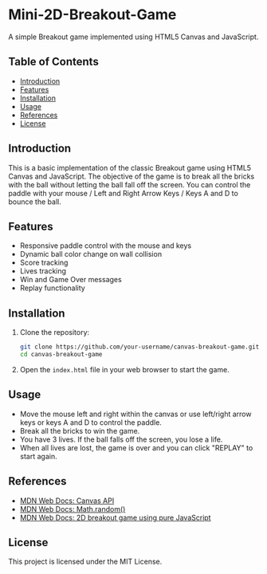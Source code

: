 # Mini-2D-Breakout-Game

A simple Breakout game implemented using HTML5 Canvas and JavaScript.

## Table of Contents

- [Introduction](#introduction)
- [Features](#features)
- [Installation](#installation)
- [Usage](#usage)
- [References](#references)
- [License](#license)

## Introduction

This is a basic implementation of the classic Breakout game using HTML5 Canvas and JavaScript. The objective of the game is to break all the bricks with the ball without letting the ball fall off the screen. You can control the paddle with your mouse / Left and Right Arrow Keys / Keys A and D to bounce the ball.

## Features

- Responsive paddle control with the mouse and keys
- Dynamic ball color change on wall collision
- Score tracking
- Lives tracking
- Win and Game Over messages
- Replay functionality

## Installation

1. Clone the repository:
    ```sh
    git clone https://github.com/your-username/canvas-breakout-game.git
    cd canvas-breakout-game
    ```

2. Open the `index.html` file in your web browser to start the game.

## Usage

- Move the mouse left and right within the canvas or use left/right arrow keys or keys A and D to control the paddle.
- Break all the bricks to win the game.
- You have 3 lives. If the ball falls off the screen, you lose a life.
- When all lives are lost, the game is over and you can click "REPLAY" to start again.

## References

- [MDN Web Docs: Canvas API](https://developer.mozilla.org/en-US/docs/Web/API/Canvas_API)
- [MDN Web Docs: Math.random()](https://developer.mozilla.org/en-US/docs/Web/JavaScript/Reference/Global_Objects/Math/random)
- [MDN Web Docs: 2D breakout game using pure JavaScript](https://developer.mozilla.org/en-US/docs/Games/Tutorials/2D_Breakout_game_pure_JavaScript)

## License

This project is licensed under the MIT License. 
